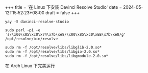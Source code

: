 +++
title = '在 Linux 下安装 Davinci Resolve Studio'
date = 2024-05-12T15:52:23+08:00
draft = false
+++

```shell
yay -S davinci-resolve-studio

sudo perl -pi -e 's/\x00\x85\xc0\x74\x7b\xe8/\x00\x85\xc0\xEB\x7b\xe8/g' /opt/resolve/bin/resolve

sudo rm -f /opt/resolve/libs/libglib-2.0.so*
sudo rm -f /opt/resolve/libs/libgio-2.0.so*
sudo rm -f /opt/resolve/libs/libgmodule-2.0.so*

```

在 Arch Linux 下完美运行

